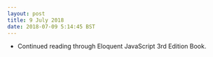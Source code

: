 ```yaml
---
layout: post
title: 9 July 2018 
date: 2018-07-09 5:14:45 BST
---
```

+ Continued reading through Eloquent JavaScript 3rd Edition Book.

